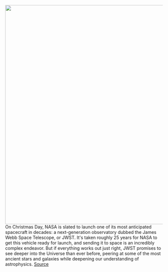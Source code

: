 <img src='https://cdn.vox-cdn.com/thumbor/C2x2zdjXKaBkLe3bdxuxAdE8agE=/0x0:3300x2159/1200x800/filters:focal(1386x816:1914x1344)/cdn.vox-cdn.com/uploads/chorus_image/image/70310442/33433274343_277deba9eb_o__1_.0.jpg' width='700px' /><br/>
On Christmas Day, NASA is slated to launch one of its most anticipated spacecraft in decades: a next-generation observatory dubbed the James Webb Space Telescope, or JWST. It's taken roughly 25 years for NASA to get this vehicle ready for launch, and sending it to space is an incredibly complex endeavor. But if everything works out just right, JWST promises to see deeper into the Universe than ever before, peering at some of the most ancient stars and galaxies while deepening our understanding of astrophysics.
<a href='https://www.theverge.com/22851639/nasa-james-webb-space-telescope-mission-launch-news-updates'> Source <a/>